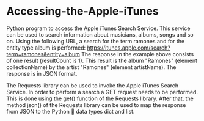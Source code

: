 # Accessing-the-Apple-iTunes
Python program to access the Apple iTunes Search Service. This service can be used to search information about musicians, albums, songs and so on.
Using the following URL, a search for the term ramones and for the entity type album is performed: https://itunes.apple.com/search?term=ramones&entity=album
The response in the example above consists of one result (resultCount is 1). This result is the album "Ramones" (element collectionName) by the artist "Ramones" (element artistName). The response is in JSON format.

The Requests library can be used to invoke the Apple iTunes Search Service. In order to perform a search a GET request needs to be performed. This is done using the get() function of the Requests library. After that, the method json() of the Requests library can be used to map the response from JSON to the Python 🐍 data types dict and list.
